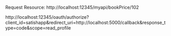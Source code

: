 Request Resource: http://localhost:12345/myapi/bookPrice/102

http://localhost:12345/oauth/authorize?client_id=satishapp&redirect_uri=http://localhost:5000/callback&response_type=code&scope=read_profile
